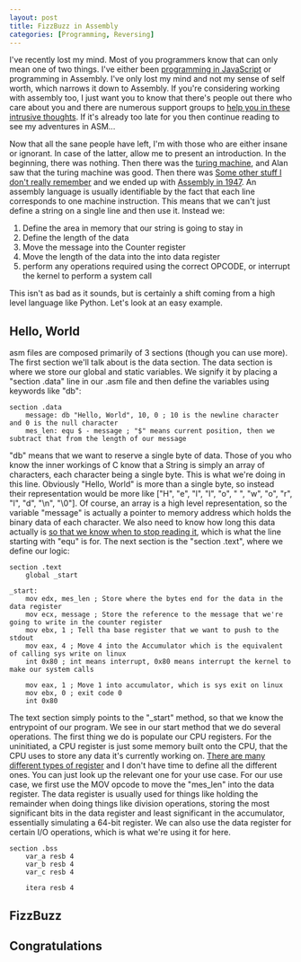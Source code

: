 ```yaml
---
layout: post
title: FizzBuzz in Assembly
categories: [Programming, Reversing]
---
```


I've recently lost my mind. Most of you programmers know that can only mean one of two things. I've either been [programming in JavaScript](google.com) or programming in Assembly. I've only lost my mind and not my sense of self worth, which narrows it down to Assembly. If you're considering working with assembly too, I just want you to know that there's people out there who care about you and there are numerous support groups to [help you in these intrusive thoughts](google.com). If it's already too late for you then continue reading to see my adventures in ASM...

Now that all the sane people have left, I'm with those who are either insane or ignorant. In case of the latter, allow me to present an introduction. In the beginning, there was nothing. Then there was the [turing machine](google.com), and Alan saw that the turing machine was good. Then there was [Some other stuff I don't really remember](google.com) and we ended up with [Assembly in 1947](https://en.wikipedia.org/wiki/Assembly_language). An assembly language is usually identifiable by the fact that each line corresponds to one machine instruction. This means that we can't just define a string on a single line and then use it. Instead we:

1. Define the area in memory that our string is going to stay in
2. Define the length of the data
3. Move the message into the Counter register
4. Move the length of the data into the into data register
5. perform any operations required using the correct OPCODE, or interrupt the kernel to perform a system call

This isn't as bad as it sounds, but is certainly a shift coming from a high level language like Python. Let's look at an easy example.

## Hello, World

asm files are composed primarily of 3 sections (though you can use more). The first section we'll talk about is the data section. The data section is where we store our global and static variables. We signify it by placing a "section .data" line in our .asm file and then define the variables using keywords like "db":

```assembly
section .data
    message: db "Hello, World", 10, 0 ; 10 is the newline character and 0 is the null character
    mes_len: equ $ - message ; "$" means current position, then we subtract that from the length of our message
```

"db" means that we want to reserve a single byte of data. Those of you who know the inner workings of C know that a String is simply an array of characters, each character being a single byte. This is what we're doing in this line. Obviously "Hello, World" is more than a single byte, so instead their representation would be more like ["H", "e", "l", "l", "o", " ", "w", "o", "r", "l", "d", "\n", "\0"]. Of course, an array is a high level representation, so the variable "message" is actually a  pointer to memory address which holds the binary data of each character. We also need to know how long this data actually is [so that we know when to stop reading it](https://stackoverflow.com/a/45386640), which is what the line starting with "equ" is for. The next section is the "section .text", where we define our logic:

```assembly
section .text
    global _start

_start:
    mov edx, mes_len ; Store where the bytes end for the data in the data register
    mov ecx, message ; Store the reference to the message that we're going to write in the counter register
    mov ebx, 1 ; Tell tha base register that we want to push to the stdout
    mov eax, 4 ; Move 4 into the Accumulator which is the equivalent of calling sys write on linux
    int 0x80 ; int means interrupt, 0x80 means interrupt the kernel to make our system calls

    mov eax, 1 ; Move 1 into accumulator, which is sys exit on linux
    mov ebx, 0 ; exit code 0
    int 0x80
```

The text section simply points to the "_start" method, so that we know the entrypoint of our program. We see in our start method that we do several operations. The first thing we do is populate our CPU registers. For the uninitiated, a CPU register is just some memory built onto the CPU, that the CPU uses to store any data it's currently working on. [There are many different types of register](https://www.swansontec.com/sregisters.html) and I don't have time to define all the different ones. You can just look up the relevant one for your use case. For our use case, we first use the MOV opcode to move the "mes_len" into the data register. The data register is usually used for things like holding the remainder when doing things like division operations, storing the most significant bits in the data register and least significant in the accumulator, essentially simulating a 64-bit register. We can also use the data register for certain I/O operations, which is what we're using it for here.

```assembly
section .bss
	var_a resb 4
	var_b resb 4
	var_c resb 4

	itera resb 4
```



## FizzBuzz

## Congratulations